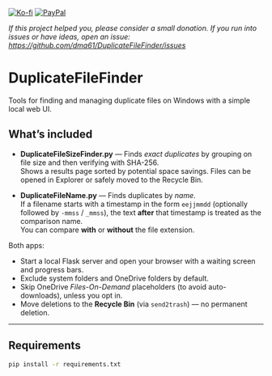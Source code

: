 [![Ko-fi](https://ko-fi.com/img/githubbutton_sm.svg)](https://ko-fi.com/damansvelder)
[![PayPal](https://img.shields.io/badge/PayPal-Donate-blue.svg?logo=paypal)](https://paypal.me/mansvelder)

*If this project helped you, please consider a small donation. If you run into issues or have ideas, open an issue: https://github.com/dma61/DuplicateFileFinder/issues*

# DuplicateFileFinder

Tools for finding and managing duplicate files on Windows with a simple local web UI.

## What’s included

- **DuplicateFileSizeFinder.py** — Finds *exact duplicates* by grouping on file size and then verifying with SHA-256.  
  Shows a results page sorted by potential space savings. Files can be opened in Explorer or safely moved to the Recycle Bin.

- **DuplicateFileName.py** — Finds duplicates by *name*.  
  If a filename starts with a timestamp in the form `eejjmmdd` (optionally followed by `-mmss` / `_mmss`), the text **after** that timestamp is treated as the comparison name.  
  You can compare **with** or **without** the file extension.

Both apps:
- Start a local Flask server and open your browser with a waiting screen and progress bars.
- Exclude system folders and OneDrive folders by default.
- Skip OneDrive *Files-On-Demand* placeholders (to avoid auto-downloads), unless you opt in.
- Move deletions to the **Recycle Bin** (via `send2trash`) — no permanent deletion.

---

## Requirements

```bash
pip install -r requirements.txt
